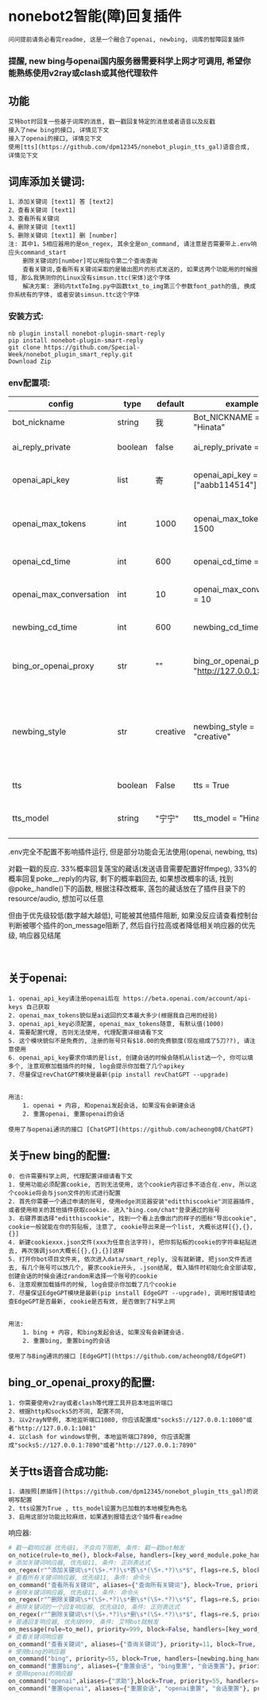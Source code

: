 # nonebot2智能(障)回复插件

    问问提前请务必看完readme, 这是一个融合了openai, newbing, 词库的智障回复插件
    
### 提醒, new bing与openai国内服务器需要科学上网才可调用, 希望你能熟练使用v2ray或clash或其他代理软件


## 功能

    艾特bot时回复一些基于词库的消息, 戳一戳回复特定的消息或者语音以及反戳
    接入了new bing的接口, 详情见下文
    接入了openai的接口, 详情见下文
    使用[tts](https://github.com/dpm12345/nonebot_plugin_tts_gal)语音合成, 详情见下文

## 词库添加关键词:
	1、添加关键词 [text1] 答 [text2]		 
	2、查看关键词 [text1]
	3、查看所有关键词
	4、删除关键词 [text1]
	5、删除关键词 [text1] 删 [number]
	注: 其中1，5相应器用的是on_regex, 其余全是on_command, 请注意是否需要带上.env响应头command_start
	    删除关键词的[number]可以用指令第二个查询查询
	    查看关键词,查看所有关键词采取的是输出图片的形式发送的, 如果这两个功能用的时候报错, 那么我猜测你的Linux没有simsun.ttc(宋体)这个字体
	    解决方案: 源码内txtToImg.py中函数txt_to_img第三个参数font_path的值, 换成你系统有的字体, 或者安装simsun.ttc这个字体

### 安装方式:

    nb plugin install nonebot-plugin-smart-reply
    pip install nonebot-plugin-smart-reply
    git clone https://github.com/Special-Week/nonebot_plugin_smart_reply.git
    Download Zip

### env配置项:

|config          |type            |default    |example                                  |usage                                   |
|----------------|----------------|-----------|-----------------------------------------|----------------------------------------|
| bot_nickname   | string         |我     |Bot_NICKNAME = "Hinata"                  |      你Bot的称呼                         |
| ai_reply_private  | boolean |false     |ai_reply_private = true          |    私聊时是否启用AI聊天            |
| openai_api_key    | list  |寄        |openai_api_key = ["aabb114514"]    |    openai的api_key, 详细请看下文         |
| openai_max_tokens | int     |1000      |openai_max_tokens = 1500         |    openai的max_tokens, 详细请看下文     |
| openai_cd_time    | int     |600        |openai_cd_time = 114             |    openai创建会话的cd                       |
| openai_max_conversation|int|10|openai_max_conversation = 10|openai的单个会话点最大交互数量|
| newbing_cd_time    | int     |600        |newbing_cd_time = 114             |    newbing创建会话的cd                       |
|bing_or_openai_proxy|str       |""         |bing_or_openai_proxy = "http://127.0.0.1:1081" |    openai或者newbing的代理, 配置详细请看下文|        
|newbing_style    |str             |creative   |newbing_style = "creative"             |newbing的风格, "creative", "balanced", "precise", 三选一, 乱填报错我不管|
| tts   | boolean         |False     |tts = True                 |      是否启用tts语音合成                         |
| tts_model   | string         |"宁宁"     |tts_model = "Hinata"                  |      tts合成中的模型，详见[这里](https://github.com/dpm12345/nonebot_plugin_tts_gal#%EF%B8%8F-%E9%85%8D%E7%BD%AE)                         |

.env完全不配置不影响插件运行, 但是部分功能会无法使用(openai, newbing, tts)



对戳一戳的反应. 33%概率回复莲宝的藏话(发送语音需要配置好ffmpeg), 33%的概率回复poke__reply的内容, 剩下的概率戳回去, 如果想改概率的话, 找到@poke_.handle()下的函数, 根据注释改概率, 莲包的藏话放在了插件目录下的resource/audio, 想加可以任意


但由于优先级较低(数字越大越低), 可能被其他插件阻断, 如果没反应请查看控制台判断被哪个插件的on_message阻断了, 然后自行拉高或者降低相关响应器的优先级, 响应器见结尾


​       
## 关于openai:

    1. openai_api_key请注册openai后在 https://beta.openai.com/account/api-keys 自己获取
    2. openai_max_tokens貌似是ai返回的文本最大多少(根据我自己用的经验)
    3. openai_api_key必须配置, openai_max_tokens随意, 有默认值(1000)
    4. 需要配置代理, 否则无法使用, 代理配置详细请看下文
    5. 这个模块貌似不是免费的, 注册的账号只有$18.00的免费额度(现在缩成了5刀??), 请注意使用
    6. openai_api_key要求你填的是list, 创建会话的时候会随机从list选一个, 你可以填多个, 注意观察加载插件的时候, log会提示你加载了几个apikey
    7. 尽量保证revChatGPT模块是最新(pip install revChatGPT --upgrade)


    用法:
        1. openai + 内容, 和openai发起会话, 如果没有会新建会话
        2. 重置openai, 重置openai的会话
    
    使用了与openai通讯的接口 [ChatGPT](https://github.com/acheong08/ChatGPT)        




## 关于new bing的配置:

    0. 也许需要科学上网, 代理配置详细请看下文
    1. 使用功能必须配置cookie, 否则无法使用, 这个cookie内容过多不适合在.env, 所以这个cookie将会与json文件的形式进行配置
    2. 首先你需要一个通过申请的账号, 使用edge浏览器安装"editthiscookie"浏览器插件, 或者使用相关的其他插件获取cookie. 进入"bing.com/chat"登录通过的账号
    3. 右键界面选择"editthiscookie", 找到一个看上去像出门的样子的图标"导出cookie", cookie一般就能在你的剪贴板, 注意了, cookie导出来是一个list, 大概长这样[{},{},{}]
    4. 新建cookiexxx.json文件(xxx为任意合法字符), 把你剪贴板的cookie的字符串粘贴进去, 再次强调json大概长[{},{},{}]这样
    5. 打开你bot项目文件夹, 依次进入data/smart_reply, 没有就新建, 把json文件丢进去, 有几个账号可以放几个, 要求cookie开头, .json结尾, 载入插件时初始化会全部读取, 创建会话的时候会通过random来选择一个账号的cookie
    6. 注意观察加载插件的时候, log会提示你加载了几个cookie
    7. 尽量保证EdgeGPT模块是最新(pip install EdgeGPT --upgrade), 调用时报错请检查EdgeGPT是否最新, cookie是否有效, 是否做到了科学上网


    用法:
        1. bing + 内容, 和bing发起会话, 如果没有会新建会话.
        2. 重置bing, 重置bing的会话

    使用了与Bing通讯的接口 [EdgeGPT](https://github.com/acheong08/EdgeGPT)        




## bing_or_openai_proxy的配置:

    1. 你需要使用v2ray或者clash等代理工具开启本地监听端口
    2. 根据http和socks5的不同, 配置不同, 
    3. 以v2rayN举例, 本地监听端口1080, 你应该配置成"socks5://127.0.0.1:1080"或者"http://127.0.0.1:1081"
    4. 以clash for windows举例, 本地监听端口7890, 你应该配置成"socks5://127.0.0.1:7890"或者"http://127.0.0.1:7890"


## 关于tts语音合成功能:

    1. 请按照[原插件](https://github.com/dpm12345/nonebot_plugin_tts_gal)的说明写配置
    2. tts设置为True , tts_model设置为已加载的本地模型角色名
    3. 启用这部分功能比较麻烦，如果遇到报错去这个插件看readme


响应器:
```python
# 戳一戳响应器 优先级1, 不会向下阻断, 条件: 戳一戳bot触发
on_notice(rule=to_me(), block=False, handlers=[key_word_module.poke_handle])
# 添加关键词响应器, 优先级11, 条件: 正则表达式
on_regex(r"^添加关键词\s*(\S+.*?)\s*答\s*(\S+.*?)\s*$", flags=re.S, block=True, priority=11, permission=SUPERUSER, handlers=[key_word_module.add_new_keyword])
# 查看所有关键词响应器, 优先级11, 条件: 命令头
on_command("查看所有关键词", aliases={"查询所有关键词"}, block=True, priority=11, permission=SUPERUSER, handlers=[key_word_module.check_all_keyword])
# 删除关键词响应器, 优先级11, 条件: 命令头
on_regex(r"^删除关键词\s*(\S+.*?)\s*删\s*(\S+.*?)\s*$", flags=re.S, priority=10, permission=SUPERUSER, handlers=[key_word_module.del_akeyword_handle])
# 删除关键词的一个回复响应器, 优先级10, 条件: 正则表达式
on_regex(r"^删除关键词\s*(\S+.*?)\s*删\s*(\S+.*?)\s*$", flags=re.S, priority=10, permission=SUPERUSER, handlers=[key_word_module.del_akeyword_handle])
# 普通回复响应器, 优先级999, 条件: 艾特bot就触发
on_message(rule=to_me(), priority=999, block=False, handlers=[key_word_module.regular_reply])
# 查看关键词响应器
on_command("查看关键词", aliases={"查询关键词"}, priority=11, block=True, permission=SUPERUSER, handlers=[key_word_module.check_keyword_handle])
# 使用bing的响应器
on_command("bing", priority=55, block=True, handlers=[newbing.bing_handle])
on_command("重置bing", aliases={"重置会话", "bing重置", "会话重置"}, priority=10, block=True, handlers=[newbing.reserve_bing])
# 使用openai的响应器
on_command("openai",aliases={"求助"},block=True, priority=55, handlers=[openai.openai_handle])
on_command("重置openai", aliases={"重置会话", "openai重置", "会话重置"}, priority=10, block=True, handlers=[openai.reserve_openai])
```
